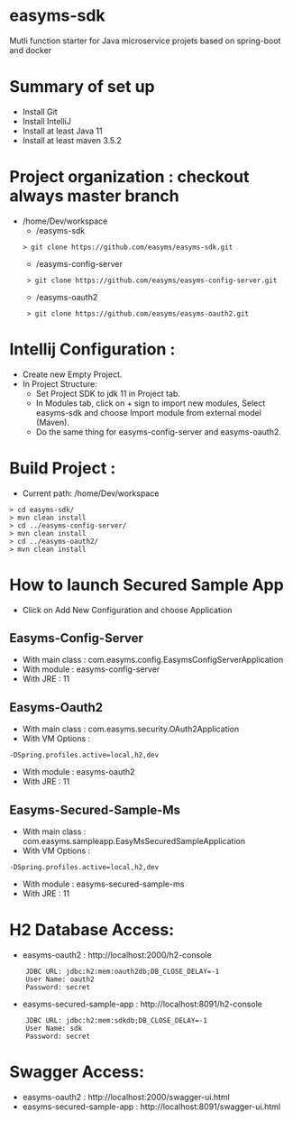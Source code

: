 # easyms-sdk
Mutli function starter for Java microservice projets based on spring-boot and docker

# Summary of set up
+ Install Git
+ Install IntelliJ
+ Install at least Java 11
+ Install at least maven 3.5.2

# Project organization : checkout always master branch
+ /home/Dev/workspace
    - /easyms-sdk
    ```
    > git clone https://github.com/easyms/easyms-sdk.git
    ```
    - /easyms-config-server
     ```
      > git clone https://github.com/easyms/easyms-config-server.git
     ```
    - /easyms-oauth2
     ```
      > git clone https://github.com/easyms/easyms-oauth2.git
     ```

# Intellij Configuration :
+ Create new Empty Project.
+ In Project Structure:
    - Set Project SDK to jdk 11 in Project tab. 
    - In Modules tab, click on + sign to import new modules, Select easyms-sdk and choose Import module from external model (Maven).
    - Do the same thing for easyms-config-server and easyms-oauth2.

# Build Project :
+ Current path: /home/Dev/workspace
```
> cd easyms-sdk/
> mvn clean install
> cd ../easyms-config-server/
> mvn clean install
> cd ../easyms-oauth2/
> mvn clean install
```

# How to launch Secured Sample App
+ Click on Add New Configuration and choose Application

## Easyms-Config-Server
+ With main class : com.easyms.config.EasymsConfigServerApplication
+ With module : easyms-config-server
+ With JRE : 11

## Easyms-Oauth2
+ With main class : com.easyms.security.OAuth2Application
+ With VM Options :
```
-DSpring.profiles.active=local,h2,dev
```
+ With module : easyms-oauth2
+ With JRE : 11
## Easyms-Secured-Sample-Ms
+ With main class : com.easyms.sampleapp.EasyMsSecuredSampleApplication
+ With VM Options :
```
-DSpring.profiles.active=local,h2,dev
```
+ With module : easyms-secured-sample-ms 
+ With JRE : 11

# H2 Database Access:
+ easyms-oauth2 : http://localhost:2000/h2-console
```
    JDBC URL: jdbc:h2:mem:oauth2db;DB_CLOSE_DELAY=-1
    User Name: oauth2
    Password: secret
```
+ easyms-secured-sample-app : http://localhost:8091/h2-console
```
    JDBC URL: jdbc:h2:mem:sdkdb;DB_CLOSE_DELAY=-1
    User Name: sdk
    Password: secret
```
# Swagger Access:
+ easyms-oauth2 : http://localhost:2000/swagger-ui.html
+ easyms-secured-sample-app : http://localhost:8091/swagger-ui.html


